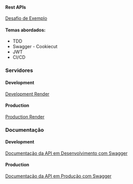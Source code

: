 #### Rest APIs
[Desafio de Exemplo](https://github.com/elvishp2006/back-end-challenge)
#### Temas abordados:
- TDD
- Swagger - Cookiecut
- JWT
- CI/CD

### Servidores
#### Development
[Development Render](https://conversor-api-development.onrender.com/)
#### Production
[Production Render](https://conversor-api.onrender.com/) 

### Documentação 
#### Development
[Documentação da API em Desenvolvimento com Swagger](https://conversor-api-development.onrender.com/swagger-ui)
#### Production
[Documentação da API em Produção com Swagger](https://conversor-api.onrender.com/swagger-ui)

